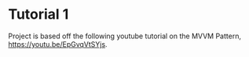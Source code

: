 # Tutorial 1
Project is based off the following youtube tutorial on the MVVM Pattern, https://youtu.be/EpGvqVtSYjs. 
